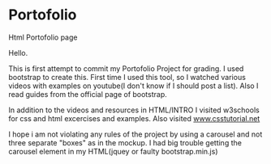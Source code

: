Portofolio
==========

Html Portofolio page

Hello.

This is first attempt to commit  my Portofolio Project for grading.
I used bootstrap to create this. First time I used this tool, so I watched various videos with examples on youtube(I don't know if I should post a list). Also I read guides from the official page of bootstrap.

In addition to the videos and resources in HTML/INTRO I visited w3schools for css and html excercises and examples.
Also visited www.csstutorial.net


I hope i am not violating any rules of the project by using a carousel and not three separate "boxes" as in the mockup. 
I had big trouble getting the carousel element in my HTML(jquey or faulty bootstrap.min.js)
